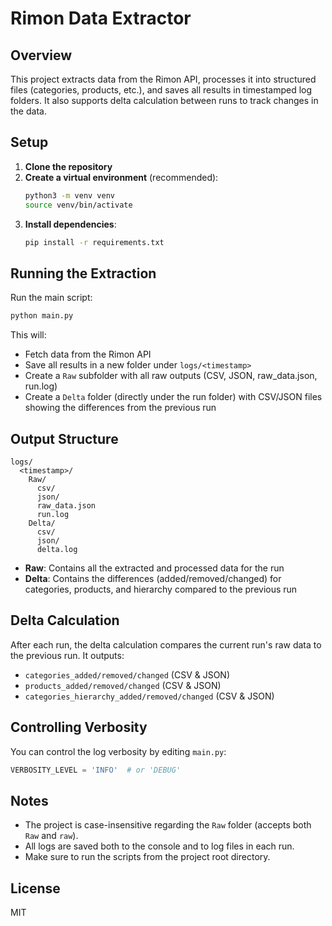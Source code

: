 # Rimon Data Extractor

## Overview
This project extracts data from the Rimon API, processes it into structured files (categories, products, etc.), and saves all results in timestamped log folders. It also supports delta calculation between runs to track changes in the data.

## Setup
1. **Clone the repository**
2. **Create a virtual environment** (recommended):
   ```bash
   python3 -m venv venv
   source venv/bin/activate
   ```
3. **Install dependencies**:
   ```bash
   pip install -r requirements.txt
   ```

## Running the Extraction
Run the main script:
```bash
python main.py
```
This will:
- Fetch data from the Rimon API
- Save all results in a new folder under `logs/<timestamp>`
- Create a `Raw` subfolder with all raw outputs (CSV, JSON, raw_data.json, run.log)
- Create a `Delta` folder (directly under the run folder) with CSV/JSON files showing the differences from the previous run

## Output Structure
```
logs/
  <timestamp>/
    Raw/
      csv/
      json/
      raw_data.json
      run.log
    Delta/
      csv/
      json/
      delta.log
```
- **Raw**: Contains all the extracted and processed data for the run
- **Delta**: Contains the differences (added/removed/changed) for categories, products, and hierarchy compared to the previous run

## Delta Calculation
After each run, the delta calculation compares the current run's raw data to the previous run. It outputs:
- `categories_added/removed/changed` (CSV & JSON)
- `products_added/removed/changed` (CSV & JSON)
- `categories_hierarchy_added/removed/changed` (CSV & JSON)

## Controlling Verbosity
You can control the log verbosity by editing `main.py`:
```python
VERBOSITY_LEVEL = 'INFO'  # or 'DEBUG'
```

## Notes
- The project is case-insensitive regarding the `Raw` folder (accepts both `Raw` and `raw`).
- All logs are saved both to the console and to log files in each run.
- Make sure to run the scripts from the project root directory.

## License
MIT 